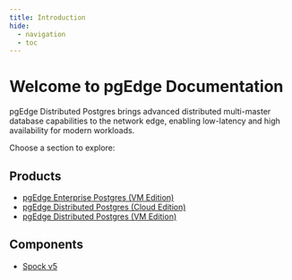 ```yaml
---
title: Introduction
hide:
  - navigation
  - toc
---
```


# Welcome to pgEdge Documentation

pgEdge Distributed Postgres brings advanced distributed multi-master database capabilities to the network edge, enabling low-latency and high availability for modern workloads.

Choose a section to explore:

## Products

* [pgEdge Enterprise Postgres (VM Edition)](enterprise/index.md)
* [pgEdge Distributed Postgres (Cloud Edition)](cloud/index.md)
* [pgEdge Distributed Postgres (VM Edition)](platform/index.md)

## Components

<!--- * [ACE (Active Consistency Engine)](ace/) -->
* [Spock v5](spock-v5/index.md)
